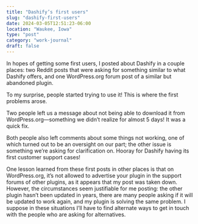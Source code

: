 ```yaml
---
title: "Dashify’s first users"
slug: "dashify-first-users"
date: 2024-03-05T12:51:23-06:00
location: "Waukee, Iowa"
type: "post"
category: "work-journal"
draft: false
---
```


In hopes of getting some first users, I posted about Dashify in a couple places: two Reddit posts that were asking for something similar to what Dashify offers, and one WordPress.org forum post of a similar but abandoned plugin.

To my surprise, people started trying to use it! This is where the first problems arose.

Two people left us a message about not being able to download it from WordPress.org—something we didn’t realize for almost 5 days! It was a quick fix.

Both people also left comments about some things not working, one of which turned out to be an oversight on our part; the other issue is something we’re asking for clarification on. Hooray for Dashify having its first customer support cases!

One lesson learned from these first posts in other places is that on WordPress.org, it’s not allowed to advertise your plugin in the support forums of other plugins, as it appears that my post was taken down. However, the circumstances seem justifiable for me posting: the other plugin hasn’t been updated in years, there are many people asking if it will be updated to work again, and my plugin is solving the same problem. I suppose in these situations I’ll have to find alternate ways to get in touch with the people who are asking for alternatives.
